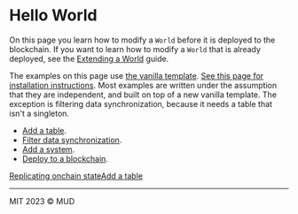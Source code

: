 

# Hello World

On this page you learn how to modify a `World` before it is deployed to the blockchain. If you want to learn how to modify a `World` that is already deployed, see the [Extending a World](/guides/extending-a-world) guide.

The examples on this page use [the vanilla template](/templates/typescript/vanilla). [See this page for installation instructions](/templates/typescript/getting-started). Most examples are written under the assumption that they are independent, and built on top of a new vanilla template. The exception is filtering data synchronization, because it needs a table that isn't a singleton.

- [Add a table](/guides/hello-world/add-table).
- [Filter data synchronization](/guides/hello-world/filter-sync).
- [Add a system](/guides/hello-world/add-system).
- [Deploy to a blockchain](/cli/deploy).

[Replicating onchain state](/guides/replicating-onchain-state "Replicating onchain state")[Add a table](/guides/hello-world/add-table "Add a table")

---

MIT 2023 © MUD